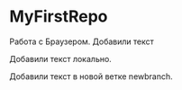 # MyFirstRepo
Работа с Браузером.
Добавили текст


Добавили текст локально. 


Добавили текст в новой ветке newbranch.

